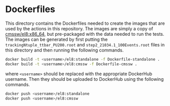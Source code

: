 # Dockerfiles

This directory contains the Dockerfiles needed to create the images that are used by the actions in this repository. The images are simply a copy of [cmssw/el8:x86_64](https://hub.docker.com/r/cmssw/el8), but pre-packaged with the data needed to run the tests. The images can be generated by first putting the `trackingNtuple_ttbar_PU200.root` and `step2_21034.1_100Events.root` files in this directory and then running the following commands.

```bash
docker build -t <username>/el8:standalone -f Dockerfile-standalone .
docker build -t <username>/el8:cmssw -f Dockerfile-cmssw .
```

where `<username>` should be replaced with the appropriate DockerHub username. Then they should be uploaded to DockerHub using the following commands.

```bash
docker push <username>/el8:standalone
docker push <username>/el8:cmssw
```
